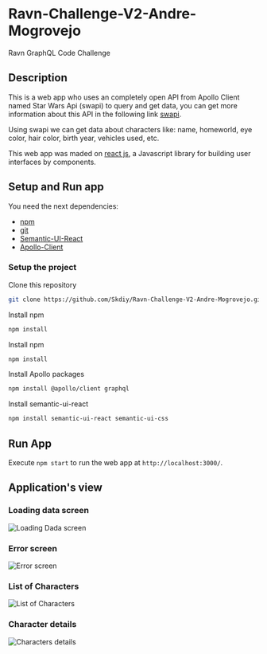 # Ravn-Challenge-V2-Andre-Mogrovejo

Ravn GraphQL Code Challenge

## Description

This is a web app who uses an completely open API from Apollo Client named Star Wars Api (swapi) to query and get data, you can get more information about this API in the following link [swapi](https://swapi.dev/documentation).

Using swapi we can get data about characters like: name, homeworld, eye color, hair color, birth year, vehicles used, etc.

This web app was maded on [react js](https://reactjs.org), a Javascript library for building user interfaces by components.

## Setup and Run app

You need the next dependencies:
* [npm](https://www.npmjs.com/)
* [git](https://git-scm.com/)
* [Semantic-UI-React](https://react.semantic-ui.com/)
* [Apollo-Client](https://www.apollographql.com/)

### Setup the project

Clone this repository
``` bash
git clone https://github.com/Skdiy/Ravn-Challenge-V2-Andre-Mogrovejo.git
```
Install npm
``` bash
npm install
```

Install npm
``` bash
npm install
```
Install Apollo packages
``` bash
npm install @apollo/client graphql
```

Install semantic-ui-react
``` bash
npm install semantic-ui-react semantic-ui-css
```



## Run App

Execute `npm start` to run the web app at `http://localhost:3000/`.

## Application's view

### Loading data screen
![Loading Dada screen](https://github.com/Skdiy/Ravn-Challenge-V2-Andre-Mogrovejo.git/blob/main/captures/loading.png)
### Error screen
![Error screen](https://github.com/Skdiy/Ravn-Challenge-V2-Andre-Mogrovejo.git/blob/main/captures/error.JPG)
### List of Characters
![List of Characters](https://github.com/Skdiy/Ravn-Challenge-V2-Andre-Mogrovejo.git/blob/main/captures/all_people_loaded.JPG)
### Character details
![Characters details](https://github.com/Skdiy/Ravn-Challenge-V2-Andre-Mogrovejo.git/blob/main/captures/show_people_details.JPG)
